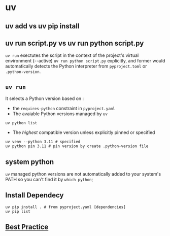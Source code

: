 # uv

## uv add vs uv pip install

## uv run script.py vs uv run python script.py
`uv run` exectutes the script in the context of the project's virtual environment (--active)
`uv run python script.py` explicitly, and former would automatically detects the Python interpreter from `pyproject.toml` or `.python-version`.
## `uv run`
It selects a Python version based on :
- the  `requires-python` constraint in `pyproject.yaml`
- The avaiable Python versions managed by `uv`
```
uv python list
```

- The *highest* compatible version unless explicitly pinned or specified
```
uv venv --python 3.11 # specified
uv python pin 3.11 # pin version by create .python-version file
```
## system python
`uv` managed python versions are not automatically added to your system's PATH so you can't find it by `which python`;

## Install Dependecy
```
uv pip install . # from pyproject.yaml [dependencies]
uv pip list
```
## [Best Practice](https://docs.astral.sh/uv/pip/environments/#creating-a-virtual-environment)

